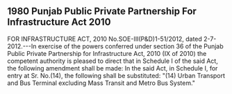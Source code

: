 ## 1980 Punjab Public Private Partnership For Infrastructure Act 2010
 
FOR INFRASTRUCTURE ACT, 2010
No.SOE-III(P&D)1-51/2012, dated 2-7-2012.---In exercise of the powers conferred under section 36 of the Punjab Public Private Partnership for Infrastructure Act, 2010 (IX of 2010) the competent authority is pleased to direct that in Schedule I of the said Act, the following amendment shall be made:
In the said Act, in Schedule I, for entry at Sr. No.(14), the following shall be substituted:
"(14) Urban Transport and Bus Terminal excluding Mass Transit and Metro Bus System."

